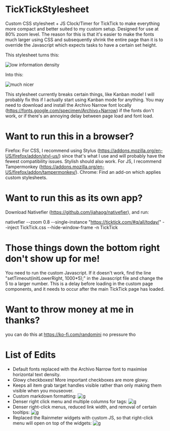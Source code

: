 # TickTickStylesheet
Custom CSS stylesheet + JS Clock/Timer for TickTick to make everything more compact and better suited to my custom setup. Designed for use at 80% zoom level. The reason for this is that it's easier to make the fonts much larger using CSS and subsequently shrink the entire page than it is to override the Javascript which expects tasks to have a certain set height.

This stylesheet turns this:

![low information density](https://i.imgur.com/PXxNAot.png "old stylesheet")

Into this:

![much nicer](https://i.imgur.com/x2jFBIm.png "new stylesheet")


This stylesheet currently breaks certain things, like Kanban mode! I will probably fix this if I actually start using Kanban mode for anything. You may need to download and install the Archivo Narrow font locally (https://fonts.google.com/specimen/Archivo+Narrow) if the fonts don't work, or if there's an annoying delay between page load and font load.

# Want to run this in a browser?

Firefox: For CSS, I recommend using Stylus (https://addons.mozilla.org/en-US/firefox/addon/styl-us/) since that's what I use and will probably have the fewest compatibility issues. Stylish should also work. For JS, I recommend Tampermonkey (https://addons.mozilla.org/en-US/firefox/addon/tampermonkey/).
Chrome: Find an add-on which applies custom stylesheets.

# Want to run this as its own app?
Download Nativefier (https://github.com/jiahaog/nativefier), and run:

nativefier --zoom 0.8 --single-instance "https://ticktick.com/#q/all/today/" --inject TickTick.css  --hide-window-frame -n TickTick

# Those things down the bottom right don't show up for me!
You need to run the custom Javascript. If it doesn't work, find the line "setTimeout(initLowerRight, 1000\*5);" in the Javascript file and change the 5 to a larger number. This is a delay before loading in the custom page components, and it needs to occur after the main TickTick page has loaded.

# Want to throw money at me in thanks?
you can do this at https://ko-fi.com/randomini no pressure tho

# List of Edits
- Default fonts replaced with the Archivo Narrow font to maximise horizontal text density.
- Glowy checkboxes! More important checkboxes are more glowy.
- Keeps all item grab target handles visible rather than only making them visible when you mouseover.
- Custom markdown formatting:
![g](https://i.imgur.com/AxjlYdm.png "g")
- Denser right click menu and multiple columns for tags:
![g](https://i.imgur.com/PiImsXO.png "g")
- Denser right-click menus, reduced link width, and removal of certain tooltips:
![g](https://i.imgur.com/id0dFyI.png "g")
- Replaced the Rainmeter widgets with custom JS, so that right-click menu will open on top of the widgets:
![g](https://i.imgur.com/UUqfVmF.png "g")

